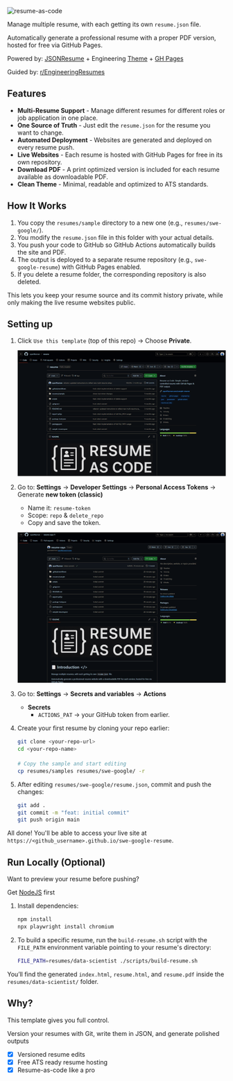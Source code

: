 <img width="867" height="265" alt="resume-as-code" src="https://github.com/user-attachments/assets/ab42ab59-e8f3-49d9-a193-40007a9a99e0" />

Manage multiple resume, with each getting its own `resume.json` file.

Automatically generate a professional resume with a proper PDF version, hosted for free via GitHub Pages.

Powered by: [JSONResume](https://jsonresume.org/) + Engineering [Theme](https://github.com/skoenig/jsonresume-theme-engineering) + [GH Pages](https://pages.github.com/)

Guided by: [r/EngineeringResumes](https://www.reddit.com/r/EngineeringResumes/wiki/index/)

## Features

- **Multi-Resume Support** - Manage different resumes for different roles or job application in one place.
- **One Source of Truth** - Just edit the `resume.json` for the resume you want to change.
- **Automated Deployment** - Websites are generated and deployed on every resume push.
- **Live Websites** - Each resume is hosted with GitHub Pages for free in its own repository.
- **Download PDF** - A print optimized version is included for each resume available as downloadable PDF.
- **Clean Theme** - Minimal, readable and optimized to ATS standards.

## How It Works

1.  You copy the `resumes/sample` directory to a new one (e.g., `resumes/swe-google/`).
2.  You modify the `resume.json` file in this folder with your actual details.
3.  You push your code to GitHub so GitHub Actions automatically builds the site and PDF.
4.  The output is deployed to a separate resume repository (e.g., `swe-google-resume`) with GitHub Pages enabled.
5.  If you delete a resume folder, the corresponding repository is also deleted.

This lets you keep your resume source and its commit history private, while only making the live resume websites public.

## Setting up

1.  Click `Use this template` (top of this repo) → Choose **Private**.

    ![resume-template](assets/resume-template.gif)

2.  Go to: **Settings** → **Developer Settings** → **Personal Access Tokens** → Generate **new token (classic)**
    -   Name it: `resume-token`
    -   Scope: `repo` & `delete_repo`
    -   Copy and save the token.

    ![resume-token](assets/resume-token.gif)

3.  Go to: **Settings** → **Secrets and variables** → **Actions**
    -   **Secrets**
        -   `ACTIONS_PAT` → your GitHub token from earlier.

4.  Create your first resume by cloning your repo earlier:
    ```bash
    git clone <your-repo-url>
    cd <your-repo-name>

    # Copy the sample and start editing
    cp resumes/samples resumes/swe-google/ -r
    ```

5.  After editing `resumes/swe-google/resume.json`, commit and push the changes:
    ```bash
    git add .
    git commit -m "feat: initial commit"
    git push origin main
    ```

All done! You'll be able to access your live site at `https://<github_username>.github.io/swe-google-resume`.

## Run Locally (Optional)

Want to preview your resume before pushing?

Get [NodeJS](https://docs.npmjs.com/downloading-and-installing-node-js-and-npm) first

1.  Install dependencies:
    ```bash
    npm install
    npx playwright install chromium
    ```

2.  To build a specific resume, run the `build-resume.sh` script with the `FILE_PATH` environment variable pointing to your resume's directory:
    ```bash
    FILE_PATH=resumes/data-scientist ./scripts/build-resume.sh
    ```

You’ll find the generated `index.html`, `resume.html`, and `resume.pdf` inside the `resumes/data-scientist/` folder.

## Why?

This template gives you full control.

Version your resumes with Git, write them in JSON, and generate polished outputs

- [x] Versioned resume edits
- [x] Free ATS ready resume hosting
- [x] Resume-as-code like a pro
